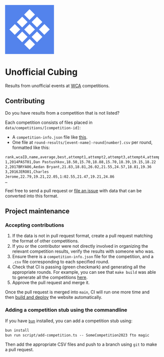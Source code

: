 <img src="./src/static/img/icon_320w.png" width="160" alt="Project icon — a tilted 3x3x3 icon">

# Unofficial Cubing

Results from unofficial events at [WCA]([Title](https://www.worldcubeassociation.org/)) competitions.

## Contributing

Do you have results from a competition that is not listed?

Each competition consists of files placed in `data/competitions/[competition-id]`:

- A `competition-info.json` file like [this](https://github.com/cubing/unofficial.cubing.net/blob/9dd479776e5cf6fd24f91ec9da83c070819bba46/data/competitions/CubingUSANationals2023/competition-info.json).
- One file at `round-results/[event-name]-round[number].csv` per round, formatted like this:

```
rank,wcaID,name,average,best,attempt1,attempt2,attempt3,attempt4,attempt5
1,2014PAST01,Dan Pastushkov,18.50,15.70,18.88,15.70,18.39,19.15,18.22
2,2017BRYA06,Aedan Bryant,21.83,18.81,26.02,21.55,24.57,18.81,19.36
3,2016JERO01,Charles Jerome,22.79,19.21,22.05,1:02.55,21.47,19.21,24.86
…
```

Feel free to send a pull request or [file an issue](https://github.com/cubing/unofficial.cubing.net/issues) with data that can be converted into this format.

## Project maintenance

### Accepting contributions

1. If the data is not in pull request format, create a pull request matching the format of other competitions.
2. If you or the contributor were not directly involved in organizing the relevant competition results, verify the results with someone who was.
3. Ensure there is a `competition-info.json` file for the competition, and a `.csv` file corresponding to each specified round.
4. Check that CI is passing (green checkmark) and generating all the appropriate rounds. For example, you can see that `make build` was able to generate all the competitions [here](https://github.com/cubing/unofficial.cubing.net/actions/runs/5767948616/job/15638362770).
5. Approve the pull request and merge it.

Once the pull request is merged into `main`, CI will run one more time and then [build and deploy](https://github.com/cubing/unofficial.cubing.net/blob/3d9d6fbece18c78ad25999c2464195cf51694063/.github/workflows/pages.yml) the website automatically.

### Adding a competition stub using the commandline

If you have [`bun`](https://bun.sh/) installed, you can add a competition stub using:

```shell
bun install
bun run script/add-competition.ts -- SomeCompetition2023 fto magic
```

Then add the appropriate CSV files and push to a branch using `git` to make a pull request.
